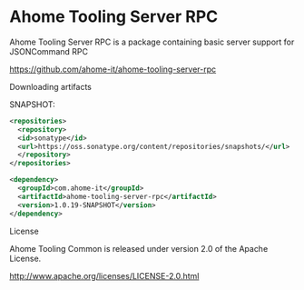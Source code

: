 Ahome Tooling Server RPC
======

Ahome Tooling Server RPC is a package containing basic server support for JSONCommand RPC

https://github.com/ahome-it/ahome-tooling-server-rpc

Downloading artifacts

SNAPSHOT:

```xml
<repositories>
  <repository>
  <id>sonatype</id>
  <url>https://oss.sonatype.org/content/repositories/snapshots/</url>
  </repository>
</repositories>

<dependency>
  <groupId>com.ahome-it</groupId>
  <artifactId>ahome-tooling-server-rpc</artifactId>
  <version>1.0.19-SNAPSHOT</version>
</dependency>
```

License

Ahome Tooling Common is released under version 2.0 of the Apache License.

http://www.apache.org/licenses/LICENSE-2.0.html
